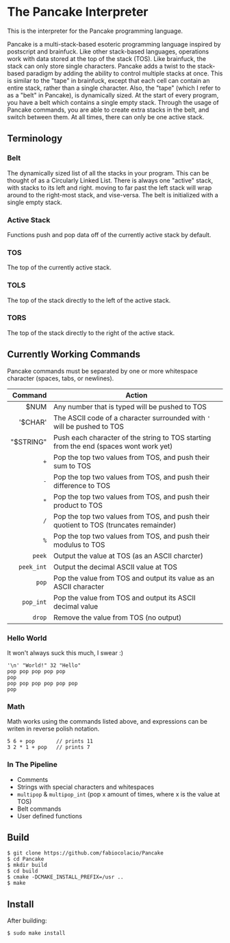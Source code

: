 # The Pancake Interpreter

This is the interpreter for the Pancake programming language.

Pancake is a multi-stack-based esoteric programming language inspired by postscript and brainfuck.
Like other stack-based languages, operations work with data stored at the top of the stack (TOS).
Like brainfuck, the stack can only store single characters.
Pancake adds a twist to the stack-based paradigm by adding the ability to control multiple stacks at once.
This is similar to the "tape" in brainfuck, except that each cell can contain an entire stack,
rather than a single character. Also, the "tape" (which I refer to as a "belt" in Pancake), is
dynamically sized. At the start of every program, you have a belt which contains a single empty stack.
Through the usage of Pancake commands, you are able to create extra stacks in the belt, and switch between
them. At all times, there can only be one active stack.

## Terminology

### Belt

The dynamically sized list of all the stacks in your program.
This can be thought of as a Circularly Linked List. There is always
one "active" stack, with stacks to its left and right. moving to far
past the left stack will wrap around to the right-most stack, and vise-versa.
The belt is initialized with a single empty stack.

### Active Stack

Functions push and pop data off of the currently active stack by default.

### TOS

The top of the currently active stack.

### TOLS

The top of the stack directly to the left of the active stack.

### TORS

The top of the stack directly to the right of the active stack.

## Currently Working Commands

Pancake commands must be separated by one or more whitespace character
(spaces, tabs, or newlines).

Command      | Action
------------:|---
$NUM         | Any number that is typed will be pushed to TOS
'$CHAR'      | The ASCII code of a character surrounded with ``'`` will be pushed to TOS
"$STRING"    | Push each character of the string to TOS starting from the end (spaces wont work yet)
``+``        | Pop the top two values from TOS, and push their sum to TOS
``-``        | Pop the top two values from TOS, and push their difference to TOS
``*``        | Pop the top two values from TOS, and push their product to TOS
``/``        | Pop the top two values from TOS, and push their quotient to TOS (truncates remainder)
``%``        | Pop the top two values from TOS, and push their modulus to TOS
``peek``     | Output the value at TOS (as an ASCII charcter)
``peek_int`` | Output the decimal ASCII value at TOS
``pop``      | Pop the value from TOS and output its value as an ASCII character
``pop_int``  | Pop the value from TOS and output its ASCII decimal value
``drop``     | Remove the value from TOS (no output)

### Hello World

It won't always suck this much, I swear :)

```
'\n' "World!" 32 "Hello"
pop pop pop pop pop
pop 
pop pop pop pop pop pop
pop
```

### Math

Math works using the commands listed above, and expressions
can be writen in reverse polish notation.

```
5 6 + pop       // prints 11
3 2 * 1 + pop   // prints 7
```

### In The Pipeline

- Comments
- Strings with special characters and whitespaces
- ``multipop`` & ``multipop_int`` (pop x amount of times, where x is the value at TOS)
- Belt commands
- User defined functions

## Build

```
$ git clone https://github.com/fabiocolacio/Pancake
$ cd Pancake
$ mkdir build
$ cd build
$ cmake -DCMAKE_INSTALL_PREFIX=/usr ..
$ make
```

## Install

After building:

```
$ sudo make install
```
